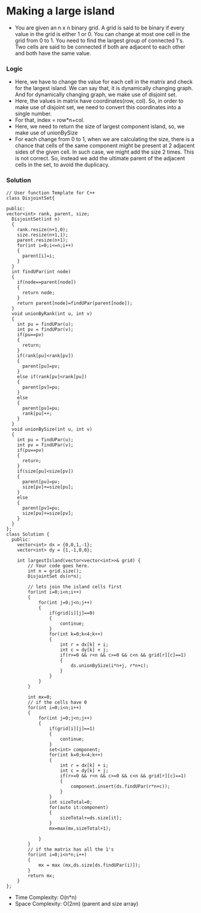 # Making a large island
- You are given an n x n binary grid. A grid is said to be binary if every value in the grid is either 1 or 0. You can change at most one cell in the grid from 0 to 1. You need to find the largest group of connected  1's. Two cells are said to be connected if both are adjacent to each other and both have the same value.

### Logic
- Here, we have to change the value for each cell in the matrix and check for the largest island. We can say that, it is dynamically changing graph. And for dynamically changing graph, we make use of disjoint set.
- Here, the values in matrix have coordinates(row, col). So, in order to make use of disjoint set, we need to convert this coordinates into a single number.
- For that, index = row*n+col.
- Here, we need to return the size of largest component island, so, we make use of unionBySize
- For each change from 0 to 1, when we are calculating the size, there is a chance that cells of the same component might be present at 2 adjacent sides of the given cell. In such case, we might add the size 2 times. This is not correct. So, instead we add the ultimate parent of the adjacent cells in the set, to avoid the duplicacy.

### Solution
```
// User function Template for C++
class DisjointSet{
  
public:
vector<int> rank, parent, size;
  DisjointSet(int n)
  {
    rank.resize(n+1,0);
    size.resize(n+1,1);
    parent.resize(n+1);
    for(int i=0;i<=n;i++)
    {
      parent[i]=i;
    }
  }
  int findUPar(int node)
  {
    if(node==parent[node])
    {
      return node;
    }
    return parent[node]=findUPar(parent[node]);
  }
  void unionByRank(int u, int v)
  {
    int pu = findUPar(u);
    int pv = findUPar(v);
    if(pu==pv)
    {
      return;
    }
    if(rank[pu]<rank[pv])
    {
      parent[pu]=pv;
    }
    else if(rank[pv]<rank[pu])
    {
      parent[pv]=pu;
    }
    else
    {
      parent[pv]=pu;
      rank[pu]++;
    }
  }
  void unionBySize(int u, int v)
  {
    int pu = findUPar(u);
    int pv = findUPar(v);
    if(pu==pv)
    {
      return;
    }
    if(size[pu]<size[pv])
    {
      parent[pu]=pv;
      size[pv]+=size[pu];
    }
    else
    {
      parent[pv]=pu;
      size[pu]+=size[pv];
    }
  }
};
class Solution {
  public:
    vector<int> dx = {0,0,1,-1};
    vector<int> dy = {1,-1,0,0};
    
    int largestIsland(vector<vector<int>>& grid) {
        // Your code goes here.
        int n = grid.size();
        DisjointSet ds(n*n);
        
        // lets join the island cells first
        for(int i=0;i<n;i++)
        {
            for(int j=0;j<n;j++)
            {
                if(grid[i][j]==0)
                {
                    continue;
                }
                for(int k=0;k<4;k++)
                {
                    int r = dx[k] + i;
                    int c = dy[k] + j;
                    if(r>=0 && r<n && c>=0 && c<n && grid[r][c]==1)
                    {
                        ds.unionBySize(i*n+j, r*n+c);
                    }
                }
            }
        }
        
        int mx=0;
        // if the cells have 0
        for(int i=0;i<n;i++)
        {
            for(int j=0;j<n;j++)
            {
                if(grid[i][j]==1)
                {
                    continue;
                }
                set<int> component;
                for(int k=0;k<4;k++)
                {
                    int r = dx[k] + i;
                    int c = dy[k] + j;
                    if(r>=0 && r<n && c>=0 && c<n && grid[r][c]==1)
                    {
                        component.insert(ds.findUPar(r*n+c));
                    }
                }
                int sizeTotal=0;
                for(auto it:component)
                {
                    sizeTotal+=ds.size[it];
                }
                mx=max(mx,sizeTotal+1);
                
            }
        }
        // if the matrix has all the 1's
        for(int i=0;i<n*n;i++)
        {
            mx = max (mx,ds.size[ds.findUPar(i)]);
        }
        return mx;
    }
};
```
- Time Complexity: O(n*n)
- Space Complexity: O(2*n*n) (parent and size array)

